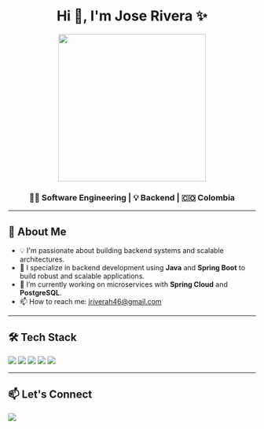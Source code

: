 <h1 align="center">Hi 👋, I'm Jose Rivera ✨</h1>
<p align="center">
  <img src="https://i.imgur.com/4m5CGDq.gif" width="300">
</p>

<h3 align="center">👨‍💻 Software Engineering | 💡 Backend | 🇨🇴 Colombia</h3>

---

<h2>🚀 About Me</h2>
<ul>
  <li>💡 I'm passionate about building backend systems and scalable architectures.</li>
  <li>🧠 I specialize in backend development using <b>Java</b> and <b>Spring Boot</b> to build robust and scalable applications.</li>
  <li>🔭 I’m currently working on microservices with <b>Spring Cloud</b> and <b>PostgreSQL</b>.</li>
  <li>📫 How to reach me: <a href="mailto:jriverah46@gmail.com">jriverah46@gmail.com</a></li>
</ul>

---

<h2>🛠️ Tech Stack</h2>
<p>
  <img src="https://img.shields.io/badge/Java-ED8B00?style=for-the-badge&logo=java&logoColor=white"/>
  <img src="https://img.shields.io/badge/Spring%20Boot-6DB33F?style=for-the-badge&logo=spring-boot&logoColor=white"/>
  <img src="https://img.shields.io/badge/PostgreSQL-336791?style=for-the-badge&logo=postgresql&logoColor=white"/>
  <img src="https://img.shields.io/badge/Git-F05032?style=for-the-badge&logo=git&logoColor=white"/>
  <img src="https://img.shields.io/badge/Microsoft%20Azure-0078D4?style=for-the-badge&logo=microsoft-azure&logoColor=white"/>
</p>

---

<h2>📫 Let's Connect</h2>
<p>
  <a href="www.linkedin.com/in/jose-rivera-herrera-310726361" target="_blank">
    <img src="https://img.shields.io/badge/LinkedIn-blue?style=for-the-badge&logo=linkedin&logoColor=white"/>
  </a>
</p>
